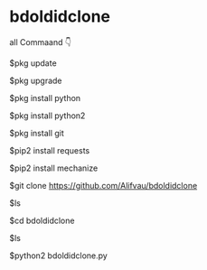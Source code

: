 # bdoldidclone

all Commaand 👇

$pkg update

$pkg upgrade

$pkg install python

$pkg install python2

$pkg install git

$pip2 install requests

$pip2 install mechanize

$git clone https://github.com/Alifvau/bdoldidclone

$ls

$cd bdoldidclone

$ls

$python2 bdoldidclone.py
